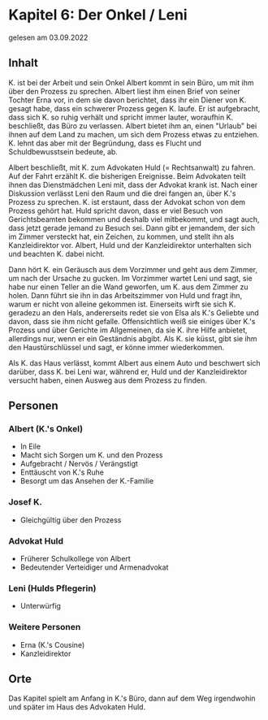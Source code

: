 # Kapitel 6: Der Onkel / Leni

gelesen am 03.09.2022

## Inhalt

K. ist bei der Arbeit und sein Onkel Albert kommt in sein Büro, um mit ihm über den Prozess zu sprechen.
Albert liest ihm einen Brief von seiner Tochter Erna vor, in dem sie davon berichtet,
dass ihr ein Diener von K. gesagt habe, dass ein schwerer Prozess gegen K. laufe.
Er ist aufgebracht, dass sich K. so ruhig verhält und spricht immer lauter,
woraufhin K. beschließt, das Büro zu verlassen.
Albert bietet ihm an, einen "Urlaub" bei ihnen auf dem Land zu machen, um sich dem Prozess etwas zu entziehen.
K. lehnt das aber mit der Begründung, dass es Flucht und Schuldbewusstsein bedeute, ab.

Albert beschließt, mit K. zum Advokaten Huld (= Rechtsanwalt) zu fahren.
Auf der Fahrt erzählt K. die bisherigen Ereignisse.
Beim Advokaten teilt ihnen das Dienstmädchen Leni mit, dass der Advokat krank ist.
Nach einer Diskussion verlässt Leni den Raum und die drei fangen an, über K.'s Prozess zu sprechen.
K. ist erstaunt, dass der Advokat schon von dem Prozess gehört hat.
Huld spricht davon, dass er viel Besuch von Gerichtsbeamten bekommen und deshalb viel mitbekommt,
und sagt auch, dass jetzt gerade jemand zu Besuch sei.
Dann gibt er jemandem, der sich im Zimmer versteckt hat, ein Zeichen, zu kommen, und stellt ihn als Kanzleidirektor vor.
Albert, Huld und der Kanzleidirektor unterhalten sich und beachten K. dabei nicht.

Dann hört K. ein Geräusch aus dem Vorzimmer und geht aus dem Zimmer, um nach der Ursache zu gucken.
Im Vorzimmer wartet Leni und sagt, sie habe nur einen Teller an die Wand geworfen, um K. aus dem Zimmer zu holen.
Dann führt sie ihn in das Arbeitszimmer von Huld und fragt ihn, warum er nicht von alleine gekommen ist.
Einerseits wirft sie sich K. geradezu an den Hals, andererseits redet sie von Elsa als K.'s Geliebte und davon,
dass sie ihm nicht gefalle.
Offensichtlich weiß sie einiges über K.'s Prozess und über Gerichte im Allgemeinen, da sie K. ihre Hilfe anbietet,
allerdings nur, wenn er ein Geständnis abgibt.
Als K. sie küsst, gibt sie ihm den Haustürschlüssel und sagt, er könne immer wiederkommen.

Als K. das Haus verlässt, kommt Albert aus einem Auto und beschwert sich darüber, dass K. bei Leni war,
während er, Huld und der Kanzleidirektor versucht haben, einen Ausweg aus dem Prozess zu finden.

## Personen

### Albert (K.'s Onkel)

- In Eile
- Macht sich Sorgen um K. und den Prozess
- Aufgebracht / Nervös / Verängstigt
- Enttäuscht von K.'s Ruhe
- Besorgt um das Ansehen der K.-Familie

### Josef K.

- Gleichgültig über den Prozess

### Advokat Huld

- Früherer Schulkollege von Albert
- Bedeutender Verteidiger und Armenadvokat

### Leni (Hulds Pflegerin)

- Unterwürfig

### Weitere Personen

- Erna (K.'s Cousine)
- Kanzleidirektor

## Orte

Das Kapitel spielt am Anfang in K.'s Büro, dann auf dem Weg irgendwohin und später im Haus des Advokaten Huld.